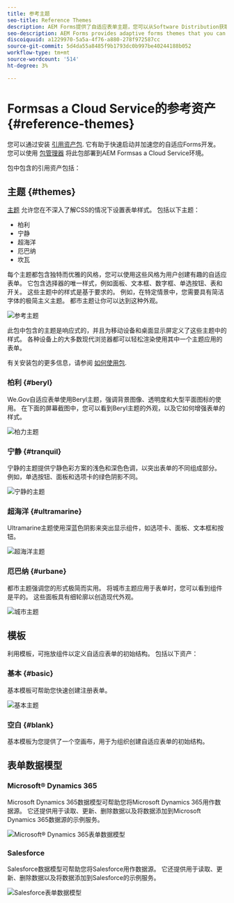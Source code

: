 ```yaml
---
title: 参考主题
seo-title: Reference Themes
description: AEM Forms提供了自适应表单主题，您可以从Software Distribution获取这些主题，并使用它们来设置表单样式。
seo-description: AEM Forms provides adaptive forms themes that you can get from Software Distribution and use to style a form.
discoiquuid: a1229970-5a5a-4f76-a880-278f972587cc
source-git-commit: 5d4da55a8485f9b1793dc0b997be40244188b052
workflow-type: tm+mt
source-wordcount: '514'
ht-degree: 3%

---
```



# Formsas a Cloud Service的参考资产 {#reference-themes}

您可以通过安装 [引用资产包](https://experience.adobe.com/#/downloads/content/software-distribution/en/aemcloud.html?package=/content/software-distribution/en/details.html/content/dam/aemcloud/public/aem-forms-reference-content.ui.content-2.0.0.zip). 它有助于快速启动并加速您的自适应Forms开发。 您可以使用 [包管理器](https://experienceleague.adobe.com/docs/experience-manager-cloud-service/content/implementing/developer-tools/package-manager.html) 将此包部署到AEM Formsas a Cloud Service环境。

包中包含的引用资产包括：

## 主题 {#themes}

[主题](/help/forms/themes.md) 允许您在不深入了解CSS的情况下设置表单样式。 包括以下主题：

* 柏利
* 宁静
* 超海洋
* 厄巴纳
* 坎瓦

每个主题都包含独特而优雅的风格，您可以使用这些风格为用户创建有趣的自适应表单。 它包含选择器的唯一样式，例如面板、文本框、数字框、单选按钮、表和开关。 这些主题中的样式是基于要求的。 例如，在特定情景中，您需要具有简洁字体的极简主义主题。 都市主题让你可以达到这种外观。

![参考主题](/help/forms/assets/ref-themes.png)

此包中包含的主题是响应式的，并且为移动设备和桌面显示屏定义了这些主题中的样式。 各种设备上的大多数现代浏览器都可以轻松渲染使用其中一个主题应用的表单。

有关安装包的更多信息，请参阅 [如何使用包](/help/implementing/developing/tools/package-manager.md).

### 柏利 {#beryl}

We.Gov自适应表单使用Beryl主题，强调背景图像、透明度和大型平面图标的使用。 在下面的屏幕截图中，您可以看到Beryl主题的外观，以及它如何增强表单的样式。

![柏力主题](/help/forms/assets/beryl.png)

<!--[Click to enlarge

](assets/beryl-1.png)-->

<!-- ## Exec {#exec}

Exec theme avoids solid background fills to emphasize form components. Selecting and clicking components changes font colors. In comparison to the default Canvas theme, font color of the text in the selected tab changes to dark blue. Notice how the navigation and submit buttons are different from the Beryl theme.

![Exec theme](/help/forms/assets/exec.png) -->

<!--[Click to enlarge

](assets/exec-1.png)-->

<!-- ## Exec Light {#exec-light}

Exec Light theme uses white space to create a seamless experience. The Next and Submit buttons get a solid fill and 3D shadow. Selected tabs on the left get an arrow instead of double-check marks.

![Exec light theme](/help/forms/assets/exec-light.png) -->

<!--[Click to enlarge

](assets/exec-light-1.png)-->

<!-- ## Liberty {#liberty}

Liberty theme uses a minimalist approach to highlight the important. For example, the font color of the visited tab changes to green. You can only see the bottom-outline of the text box which emulates the look of a paper-based form with lines. The active text box has a black bottom-outline while others get light gray bottom-outline.

![Liberty theme](/help/forms/assets/liberty.png) -->
<!--[Click to enlarge](assets/liberty-1.png)-->

### 宁静 {#tranquil}

宁静的主题提供宁静色彩方案的浅色和深色色调，以突出表单的不同组成部分。 例如，单选按钮、面板和选项卡的绿色阴影不同。

![宁静的主题](/help/forms/assets/tranquil.png)

<!--[Click to enlarge](assets/tranquil-1.png)-->

### 超海洋 {#ultramarine}

Ultramarine主题使用深蓝色阴影来突出显示组件，如选项卡、面板、文本框和按钮。

![超海洋主题](/help/forms/assets/ultramarine.png)
<!--[Click to enlarge](assets/ultramarine-1.png)-->

### 厄巴纳 {#urbane}

都市主题强调您的形式极简而实用。 将城市主题应用于表单时，您可以看到组件是平的。 这些面板具有细轮廓以创造现代外观。

![城市主题](/help/forms/assets/urbane.png)
<!--[Click to enlarge](assets/urbane-1.png)-->

<!-- ## U.S. Web Design Standards {#u-s-web-design-standards}

U.S. Web Design Standards theme, as the name suggests, uses typefaces and styles described in the Draft U.S. Web Design Standards site. The web standard is used by federal organizations to create consistent web experiences across federal government websites.

![U.S. Web Design Standards Theme](/help/forms/assets/us-web-standards.png) -->
<!--[Click to enlarge](assets/usgov.png)-->


## 模板

利用模板，可拖放组件以定义自适应表单的初始结构。 包括以下资产：

### 基本 {#basic}

基本模板可帮助您快速创建注册表单。

![基本主题](/help/forms/assets/exec.png)

### 空白 {#blank}

基本模板为您提供了一个空画布，用于为组织创建自适应表单的初始结构。

## 表单数据模型

### Microsoft® Dynamics 365

Microsoft Dynamics 365数据模型可帮助您将Microsoft Dynamics 365用作数据源。 它还提供用于读取、更新、删除数据以及将数据添加到Microsoft Dynamics 365数据源的示例服务。

![Microsoft® Dynamics 365表单数据模型](/help/forms/assets/microsoft-dynamic-fdm.png)

### Salesforce

Salesforce数据模型可帮助您将Salesforce用作数据源。 它还提供用于读取、更新、删除数据以及将数据添加到Salesforce的示例服务。

![Salesforce表单数据模型](/help/forms/assets/salesforce-fdm.png)
